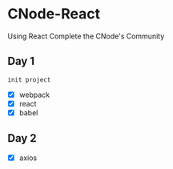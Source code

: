 # CNode-React
Using React Complete the CNode's Community

## Day 1 

    init project 

- [x] webpack
- [x] react
- [x] babel

## Day 2 

- [x] axios 

